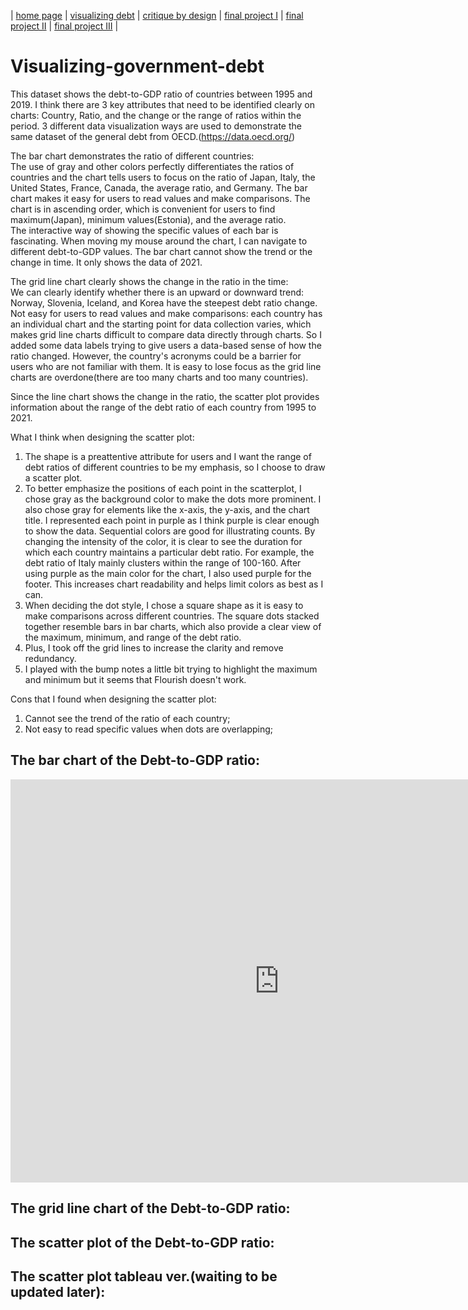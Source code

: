 | [home page](README) | [visualizing debt](visualizing-government-debt) | [critique by design](critique-by-design) | [final project I](final-project-part-one) | [final project II](final-project-part-two) | [final project III](final-project-part-three) |

# Visualizing-government-debt
This dataset shows the debt-to-GDP ratio of countries between 1995 and 2019. I think there are 3 key attributes that need to be identified clearly on charts: Country, Ratio, and the change or the range of ratios within the period. 3 different data visualization ways are used to demonstrate the same dataset of the general debt from OECD.(https://data.oecd.org/)

The bar chart demonstrates the ratio of different countries:  
    The use of gray and other colors perfectly differentiates the ratios of countries and the chart tells users to focus on the ratio of Japan, Italy, the United States, France, Canada, the average ratio, and Germany.
    The bar chart makes it easy for users to read values and make comparisons. The chart is in ascending order, which is convenient for users to find maximum(Japan), minimum values(Estonia), and the average ratio.   
    The interactive way of showing the specific values of each bar is fascinating. When moving my mouse around the chart, I can navigate to different debt-to-GDP values.
    The bar chart cannot show the trend or the change in time. It only shows the data of 2021.

The grid line chart clearly shows the change in the ratio in the time:  
    We can clearly identify whether there is an upward or downward trend: Norway, Slovenia, Iceland, and Korea have the steepest debt ratio change.  
    Not easy for users to read values and make comparisons: each country has an individual chart and the starting point for data collection varies, which makes grid line charts difficult to compare data directly through charts. So I added some data labels trying to give users a data-based sense of how the ratio changed. However, the country's acronyms could be a barrier for users who are not familiar with them.
    It is easy to lose focus as the grid line charts are overdone(there are too many charts and too many countries).
  
Since the line chart shows the change in the ratio, the scatter plot provides information about the range of the debt ratio of each country from 1995 to 2021.   

What I think when designing the scatter plot:  
1. The shape is a preattentive attribute for users and I want the range of debt ratios of different countries to be my emphasis, so I choose to draw a scatter plot.
2. To better emphasize the positions of each point in the scatterplot, I chose gray as the background color to make the dots more prominent. I also chose gray for elements like the x-axis, the y-axis, and the chart title. I represented each point in purple as I think purple is clear enough to show the data. Sequential colors are good for illustrating counts. By changing the intensity of the color, it is clear to see the duration for which each country maintains a particular debt ratio. For example, the debt ratio of Italy mainly clusters within the range of 100-160. After using purple as the main color for the chart, I also used purple for the footer. This increases chart readability and helps limit colors as best as I can.
3. When deciding the dot style, I chose a square shape as it is easy to make comparisons across different countries. The square dots stacked together resemble bars in bar charts, which also provide a clear view of the maximum, minimum, and range of the debt ratio.
4. Plus, I took off the grid lines to increase the clarity and remove redundancy.
5. I played with the bump notes a little bit trying to highlight the maximum and minimum but it seems that Flourish doesn't work. 

Cons that I found when designing the scatter plot:
1. Cannot see the trend of the ratio of each country;
2. Not easy to read specific values when dots are overlapping;

## The bar chart of the Debt-to-GDP ratio:
<iframe src="https://data.oecd.org/chart/7b90" width="860" height="645" style="border: 0" mozallowfullscreen="true" webkitallowfullscreen="true" allowfullscreen="true"><a href="https://data.oecd.org/chart/7b90" target="_blank">OECD Chart: General government debt, Total, % of GDP, Annual, 2022</a></iframe>

## The grid line chart of the Debt-to-GDP ratio:
<div class="flourish-embed flourish-chart" data-src="visualisation/14963280"><script src="https://public.flourish.studio/resources/embed.js"></script></div>

## The scatter plot of the Debt-to-GDP ratio:
<div class="flourish-embed flourish-scatter" data-src="visualisation/14963473"><script src="https://public.flourish.studio/resources/embed.js"></script></div>

## The scatter plot tableau ver.(waiting to be updated later):


